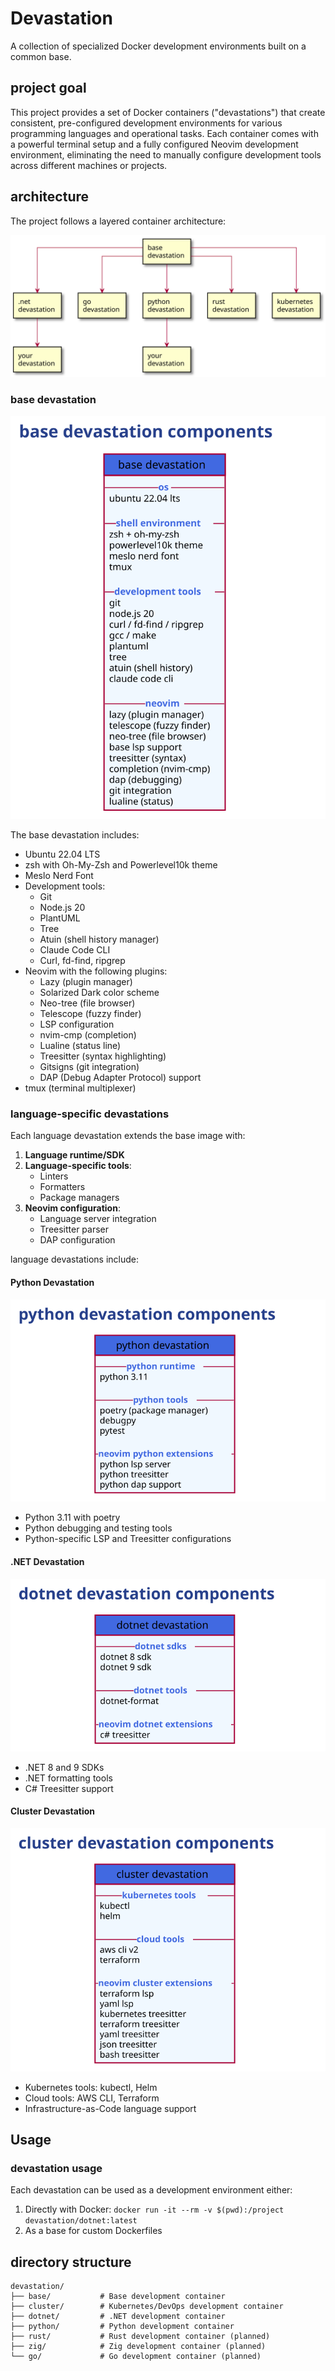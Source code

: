 # Devastation

A collection of specialized Docker development environments built on a common base.

## project goal

This project provides a set of Docker containers ("devastations") that create consistent, pre-configured development environments for various programming languages and operational tasks. Each container comes with a powerful terminal setup and a fully configured Neovim development environment, eliminating the need to manually configure development tools across different machines or projects.

## architecture

The project follows a layered container architecture:

![Devastation Architecture](docs/devastation_architecture.svg)

### base devastation

![Base Devastation Architecture](docs/base_architecture.svg)

The base devastation includes:

- Ubuntu 22.04 LTS
- zsh with Oh-My-Zsh and Powerlevel10k theme
- Meslo Nerd Font
- Development tools:
  - Git 
  - Node.js 20
  - PlantUML
  - Tree
  - Atuin (shell history manager)
  - Claude Code CLI
  - Curl, fd-find, ripgrep
- Neovim with the following plugins:
  - Lazy (plugin manager)
  - Solarized Dark color scheme
  - Neo-tree (file browser)
  - Telescope (fuzzy finder)
  - LSP configuration
  - nvim-cmp (completion)
  - Lualine (status line)
  - Treesitter (syntax highlighting)
  - Gitsigns (git integration)
  - DAP (Debug Adapter Protocol) support
- tmux (terminal multiplexer)

### language-specific devastations

Each language devastation extends the base image with:

1. **Language runtime/SDK**
2. **Language-specific tools**:
   - Linters
   - Formatters 
   - Package managers
3. **Neovim configuration**:
   - Language server integration
   - Treesitter parser
   - DAP configuration

language devastations include:

#### Python Devastation
![Python Devastation Architecture](docs/python_architecture.svg)
- Python 3.11 with poetry
- Python debugging and testing tools
- Python-specific LSP and Treesitter configurations

#### .NET Devastation
![.NET Devastation Architecture](docs/dotnet_architecture.svg)
- .NET 8 and 9 SDKs
- .NET formatting tools
- C# Treesitter support

#### Cluster Devastation
![Kubernetes Devastation Architecture](docs/cluster_architecture.svg)
- Kubernetes tools: kubectl, Helm
- Cloud tools: AWS CLI, Terraform
- Infrastructure-as-Code language support

## Usage

### devastation usage

Each devastation can be used as a development environment either:
1. Directly with Docker: `docker run -it --rm -v $(pwd):/project devastation/dotnet:latest`
2. As a base for custom Dockerfiles

## directory structure

```
devastation/
├── base/           # Base development container
├── cluster/        # Kubernetes/DevOps development container
├── dotnet/         # .NET development container
├── python/         # Python development container
├── rust/           # Rust development container (planned)
├── zig/            # Zig development container (planned)
└── go/             # Go development container (planned)
```